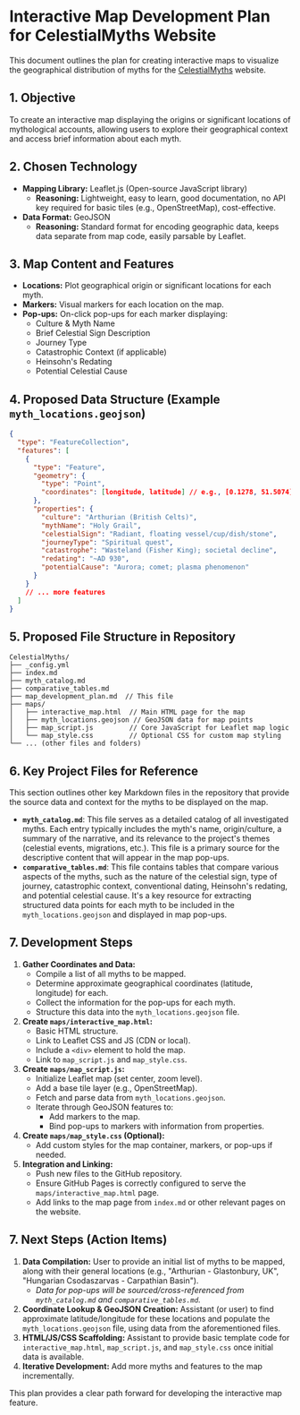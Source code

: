 # Interactive Map Development Plan for CelestialMyths Website

This document outlines the plan for creating interactive maps to visualize the geographical distribution of myths for the [CelestialMyths](https://metamorphicstar.github.io/CelestialMyths/) website.

## 1. Objective
To create an interactive map displaying the origins or significant locations of mythological accounts, allowing users to explore their geographical context and access brief information about each myth.

## 2. Chosen Technology
*   **Mapping Library:** Leaflet.js (Open-source JavaScript library)
    *   **Reasoning:** Lightweight, easy to learn, good documentation, no API key required for basic tiles (e.g., OpenStreetMap), cost-effective.
*   **Data Format:** GeoJSON
    *   **Reasoning:** Standard format for encoding geographic data, keeps data separate from map code, easily parsable by Leaflet.

## 3. Map Content and Features
*   **Locations:** Plot geographical origin or significant locations for each myth.
*   **Markers:** Visual markers for each location on the map.
*   **Pop-ups:** On-click pop-ups for each marker displaying:
    *   Culture & Myth Name
    *   Brief Celestial Sign Description
    *   Journey Type
    *   Catastrophic Context (if applicable)
    *   Heinsohn's Redating
    *   Potential Celestial Cause

## 4. Proposed Data Structure (Example `myth_locations.geojson`)
```json
{
  "type": "FeatureCollection",
  "features": [
    {
      "type": "Feature",
      "geometry": {
        "type": "Point",
        "coordinates": [longitude, latitude] // e.g., [0.1278, 51.5074] for London (Arthurian)
      },
      "properties": {
        "culture": "Arthurian (British Celts)",
        "mythName": "Holy Grail",
        "celestialSign": "Radiant, floating vessel/cup/dish/stone",
        "journeyType": "Spiritual quest",
        "catastrophe": "Wasteland (Fisher King); societal decline",
        "redating": "~AD 930",
        "potentialCause": "Aurora; comet; plasma phenomenon"
      }
    }
    // ... more features
  ]
}
```

## 5. Proposed File Structure in Repository
```
CelestialMyths/
├── _config.yml
├── index.md
├── myth_catalog.md
├── comparative_tables.md
├── map_development_plan.md  // This file
├── maps/
│   ├── interactive_map.html  // Main HTML page for the map
│   ├── myth_locations.geojson // GeoJSON data for map points
│   ├── map_script.js         // Core JavaScript for Leaflet map logic
│   └── map_style.css         // Optional CSS for custom map styling
└── ... (other files and folders)
```

## 6. Key Project Files for Reference
This section outlines other key Markdown files in the repository that provide the source data and context for the myths to be displayed on the map.
*   **`myth_catalog.md`**: This file serves as a detailed catalog of all investigated myths. Each entry typically includes the myth's name, origin/culture, a summary of the narrative, and its relevance to the project's themes (celestial events, migrations, etc.). This file is a primary source for the descriptive content that will appear in the map pop-ups.
*   **`comparative_tables.md`**: This file contains tables that compare various aspects of the myths, such as the nature of the celestial sign, type of journey, catastrophic context, conventional dating, Heinsohn's redating, and potential celestial cause. It's a key resource for extracting structured data points for each myth to be included in the `myth_locations.geojson` and displayed in map pop-ups.

## 7. Development Steps
1.  **Gather Coordinates and Data:**
    *   Compile a list of all myths to be mapped.
    *   Determine approximate geographical coordinates (latitude, longitude) for each.
    *   Collect the information for the pop-ups for each myth.
    *   Structure this data into the `myth_locations.geojson` file.
2.  **Create `maps/interactive_map.html`:**
    *   Basic HTML structure.
    *   Link to Leaflet CSS and JS (CDN or local).
    *   Include a `<div>` element to hold the map.
    *   Link to `map_script.js` and `map_style.css`.
3.  **Create `maps/map_script.js`:**
    *   Initialize Leaflet map (set center, zoom level).
    *   Add a base tile layer (e.g., OpenStreetMap).
    *   Fetch and parse data from `myth_locations.geojson`.
    *   Iterate through GeoJSON features to:
        *   Add markers to the map.
        *   Bind pop-ups to markers with information from properties.
4.  **Create `maps/map_style.css` (Optional):**
    *   Add custom styles for the map container, markers, or pop-ups if needed.
5.  **Integration and Linking:**
    *   Push new files to the GitHub repository.
    *   Ensure GitHub Pages is correctly configured to serve the `maps/interactive_map.html` page.
    *   Add links to the map page from `index.md` or other relevant pages on the website.

## 7. Next Steps (Action Items)
1.  **Data Compilation:** User to provide an initial list of myths to be mapped, along with their general locations (e.g., "Arthurian - Glastonbury, UK", "Hungarian Csodaszarvas - Carpathian Basin").
    *   _Data for pop-ups will be sourced/cross-referenced from `myth_catalog.md` and `comparative_tables.md`._
2.  **Coordinate Lookup & GeoJSON Creation:** Assistant (or user) to find approximate latitude/longitude for these locations and populate the `myth_locations.geojson` file, using data from the aforementioned files.
3.  **HTML/JS/CSS Scaffolding:** Assistant to provide basic template code for `interactive_map.html`, `map_script.js`, and `map_style.css` once initial data is available.
4.  **Iterative Development:** Add more myths and features to the map incrementally.

This plan provides a clear path forward for developing the interactive map feature. 